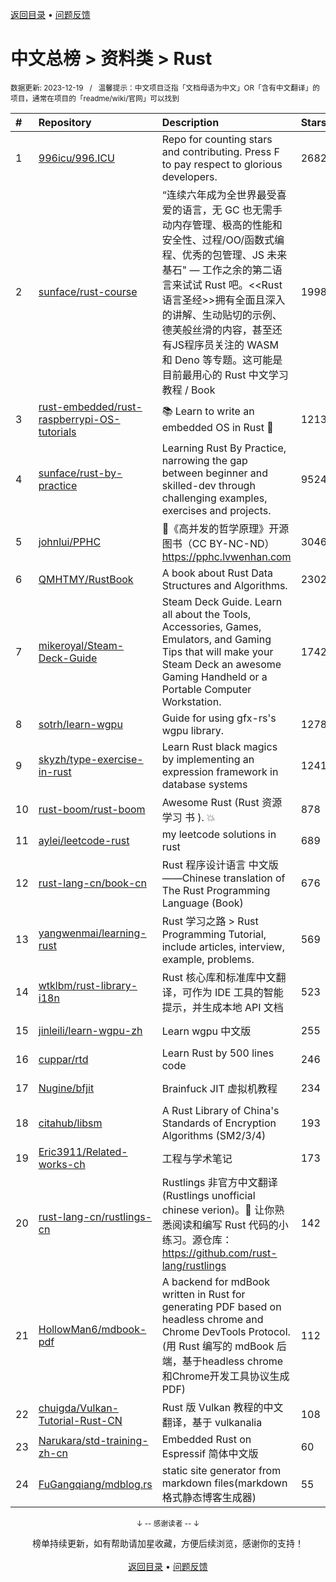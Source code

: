 <a href="https://gitee.com/GrowingGit/GitHub-Chinese-Top-Charts#github中文排行榜">返回目录</a> • <a href="/content/docs/feedback.md">问题反馈</a>

# 中文总榜 > 资料类 > Rust
<sub>数据更新: 2023-12-19&nbsp;&nbsp;&nbsp;/&nbsp;&nbsp;&nbsp;温馨提示：中文项目泛指「文档母语为中文」OR「含有中文翻译」的项目，通常在项目的「readme/wiki/官网」可以找到</sub>

|#|Repository|Description|Stars|Updated|
|:-|:-|:-|:-|:-|
|1|[996icu/996.ICU](https://github.com/996icu/996.ICU)|Repo for counting stars and contributing. Press F to pay respect to glorious developers.|268283|2023-12-13|
|2|[sunface/rust-course](https://github.com/sunface/rust-course)|“连续六年成为全世界最受喜爱的语言，无 GC 也无需手动内存管理、极高的性能和安全性、过程/OO/函数式编程、优秀的包管理、JS 未来基石" — 工作之余的第二语言来试试 Rust 吧。<<Rust语言圣经>>拥有全面且深入的讲解、生动贴切的示例、德芙般丝滑的内容，甚至还有JS程序员关注的 WASM 和 Deno 等专题。这可能是目前最用心的 Rust 中文学习教程 / Book |19983|2023-12-17|
|3|[rust-embedded/rust-raspberrypi-OS-tutorials](https://github.com/rust-embedded/rust-raspberrypi-OS-tutorials)|:books: Learn to write an embedded OS in Rust :crab:|12137|2023-12-14|
|4|[sunface/rust-by-practice](https://github.com/sunface/rust-by-practice)|Learning Rust By Practice,  narrowing the gap between beginner and skilled-dev through challenging examples, exercises and projects.|9524|2023-12-14|
|5|[johnlui/PPHC](https://github.com/johnlui/PPHC)|📙《高并发的哲学原理》开源图书（CC BY-NC-ND）https://pphc.lvwenhan.com|3046|2023-11-08|
|6|[QMHTMY/RustBook](https://github.com/QMHTMY/RustBook)|A book about Rust Data Structures and Algorithms.|2302|2023-07-04|
|7|[mikeroyal/Steam-Deck-Guide](https://github.com/mikeroyal/Steam-Deck-Guide)|Steam Deck Guide. Learn all about the Tools, Accessories, Games, Emulators, and Gaming Tips that will make your Steam Deck an awesome Gaming Handheld or a Portable Computer Workstation. |1742|2023-12-14|
|8|[sotrh/learn-wgpu](https://github.com/sotrh/learn-wgpu)|Guide for using gfx-rs's wgpu library.|1278|2023-12-16|
|9|[skyzh/type-exercise-in-rust](https://github.com/skyzh/type-exercise-in-rust)|Learn Rust black magics by implementing an expression framework in database systems|1241|2023-12-16|
|10|[rust-boom/rust-boom](https://github.com/rust-boom/rust-boom)|Awesome Rust (Rust 资源   学习   书 ). 💥|878|2023-11-18|
|11|[aylei/leetcode-rust](https://github.com/aylei/leetcode-rust)|my leetcode solutions in rust|689|2023-06-26|
|12|[rust-lang-cn/book-cn](https://github.com/rust-lang-cn/book-cn)|Rust  程序设计语言 中文版——Chinese translation of The Rust Programming Language (Book)|676|2023-09-27|
|13|[yangwenmai/learning-rust](https://github.com/yangwenmai/learning-rust)|Rust 学习之路 > Rust Programming Tutorial, include articles, interview, example, problems.|569|2023-07-07|
|14|[wtklbm/rust-library-i18n](https://github.com/wtklbm/rust-library-i18n)|Rust 核心库和标准库中文翻译，可作为 IDE 工具的智能提示，并生成本地 API 文档|523|2023-07-27|
|15|[jinleili/learn-wgpu-zh](https://github.com/jinleili/learn-wgpu-zh)|Learn wgpu 中文版|255|2023-12-07|
|16|[cuppar/rtd](https://github.com/cuppar/rtd)|Learn Rust by 500 lines code|246|2023-09-05|
|17|[Nugine/bfjit](https://github.com/Nugine/bfjit)|Brainfuck JIT 虚拟机教程|234|2023-10-19|
|18|[citahub/libsm](https://github.com/citahub/libsm)|A Rust Library of China's Standards of Encryption Algorithms (SM2/3/4)|193|2023-07-30|
|19|[Eric3911/Related-works-ch](https://github.com/Eric3911/Related-works-ch)|工程与学术笔记|173|2023-10-03|
|20|[rust-lang-cn/rustlings-cn](https://github.com/rust-lang-cn/rustlings-cn)|Rustlings 非官方中文翻译(Rustlings unofficial chinese verion)。🦀 让你熟悉阅读和编写 Rust 代码的小练习。源仓库：https://github.com/rust-lang/rustlings|142|2023-06-20|
|21|[HollowMan6/mdbook-pdf](https://github.com/HollowMan6/mdbook-pdf)|A backend for mdBook written in Rust for generating PDF based on headless chrome and Chrome DevTools Protocol. (用 Rust 编写的 mdBook 后端，基于headless chrome和Chrome开发工具协议生成PDF)|112|2023-12-13|
|22|[chuigda/Vulkan-Tutorial-Rust-CN](https://github.com/chuigda/Vulkan-Tutorial-Rust-CN)|Rust 版 Vulkan 教程的中文翻译，基于 vulkanalia|108|2023-10-13|
|23|[Narukara/std-training-zh-cn](https://github.com/Narukara/std-training-zh-cn)|Embedded Rust on Espressif 简体中文版|60|2023-12-04|
|24|[FuGangqiang/mdblog.rs](https://github.com/FuGangqiang/mdblog.rs)|static site generator from markdown files(markdown 格式静态博客生成器)|55|2023-09-04|

<div align="center">
    <p><sub>↓ -- 感谢读者 -- ↓</sub></p>
    榜单持续更新，如有帮助请加星收藏，方便后续浏览，感谢你的支持！
</div>

<br/>

<div align="center"><a href="https://gitee.com/GrowingGit/GitHub-Chinese-Top-Charts#github中文排行榜">返回目录</a> • <a href="/content/docs/feedback.md">问题反馈</a></div>
